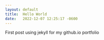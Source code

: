 ```yaml
---
layout: default
title:  Hello World
date:   2022-12-07 12:25:17 -0600
---
```


First post using jekyll for my github.io portfolio
